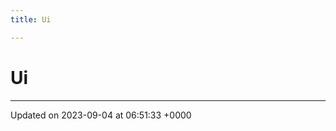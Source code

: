```yaml
---
title: Ui

---
```


# Ui








-------------------------------

Updated on 2023-09-04 at 06:51:33 +0000